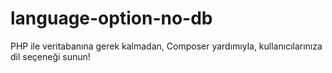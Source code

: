 # language-option-no-db
PHP ile veritabanına gerek kalmadan, Composer yardımıyla, kullanıcılarınıza dil seçeneği sunun!
